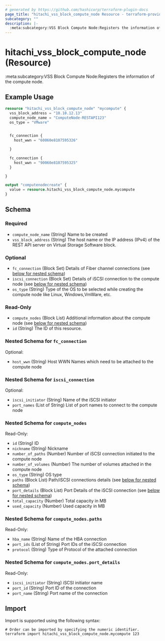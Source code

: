 ```yaml
---
# generated by https://github.com/hashicorp/terraform-plugin-docs
page_title: "hitachi_vss_block_compute_node Resource - terraform-provider-hitachi"
subcategory: ""
description: |-
  :meta:subcategory:VSS Block Compute Node:Registers the information of the compute node.
---
```


# hitachi_vss_block_compute_node (Resource)

:meta:subcategory:VSS Block Compute Node:Registers the information of the compute node.

## Example Usage

```terraform
resource "hitachi_vss_block_compute_node" "mycompute" {
  vss_block_address = "10.10.12.13"
  compute_node_name = "ComputeNode-RESTAPI123"
  os_type = "VMware"
  

  fc_connection {
    host_wwn = "60060e8107595326"

  }

  fc_connection {
    host_wwn = "90060e8107595325"
  }

}

output "computenodecreate" {
  value = resource.hitachi_vss_block_compute_node.mycompute
}
```

<!-- schema generated by tfplugindocs -->
## Schema

### Required

- `compute_node_name` (String) Name to be created
- `vss_block_address` (String) The host name or the IP address (IPv4) of the REST API server on Virtual Storage Software block.

### Optional

- `fc_connection` (Block Set) Details of Fiber channel connections (see [below for nested schema](#nestedblock--fc_connection))
- `iscsi_connection` (Block Set) Details of iSCSI connection to the compute node (see [below for nested schema](#nestedblock--iscsi_connection))
- `os_type` (String) Type of the OS to be selected while creating the compute node like Linux, Windows,VmWare, etc.

### Read-Only

- `compute_nodes` (Block List) Additional information about the compute node (see [below for nested schema](#nestedblock--compute_nodes))
- `id` (String) The ID of this resource.

<a id="nestedblock--fc_connection"></a>
### Nested Schema for `fc_connection`

Optional:

- `host_wwn` (String) Host WWN Names which need to be attached to the compute node


<a id="nestedblock--iscsi_connection"></a>
### Nested Schema for `iscsi_connection`

Optional:

- `iscsi_initiator` (String) Name of the iSCSI initiator
- `port_names` (List of String) List of port names to connect to the compute node


<a id="nestedblock--compute_nodes"></a>
### Nested Schema for `compute_nodes`

Read-Only:

- `id` (String) ID
- `nickname` (String) Nickname
- `number_of_paths` (Number) Number of iSCSI connection initiated to the compute node
- `number_of_volumes` (Number) The number of volumes attached in the compute node
- `os_type` (String) OS type
- `paths` (Block List) Path/iSCSI connections details (see [below for nested schema](#nestedblock--compute_nodes--paths))
- `port_details` (Block List) Port Details of the iSCSI connection (see [below for nested schema](#nestedblock--compute_nodes--port_details))
- `total_capacity` (Number) Total capacity in MB
- `used_capacity` (Number) Used capacity in MB

<a id="nestedblock--compute_nodes--paths"></a>
### Nested Schema for `compute_nodes.paths`

Read-Only:

- `hba_name` (String) Name of the HBA connection
- `port_ids` (List of String) Port IDs of the iSCSI connection
- `protocol` (String) Type of Protocol of the attached connection


<a id="nestedblock--compute_nodes--port_details"></a>
### Nested Schema for `compute_nodes.port_details`

Read-Only:

- `iscsi_initiator` (String) iSCSI initiator name
- `port_id` (String) Port ID of the connection
- `port_name` (String) Port name of the connection

## Import

Import is supported using the following syntax:

```shell
# Order can be imported by specifying the numeric identifier.
terraform import hitachi_vss_block_compute_node.mycompute 123
```
